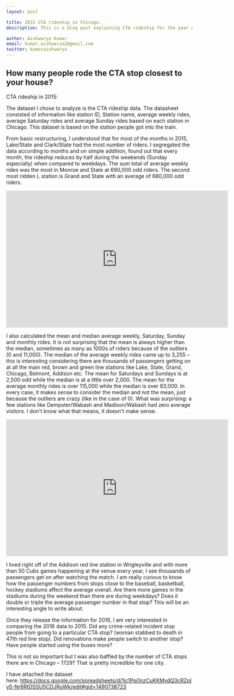 ```yaml
---
layout: post

title: 2015 CTA rideship in Chicago.  
description: This is a blog post explaining CTA rideship for the year of 2015.  

author: Aishwarya Kumar
email: kumar.aishwarya2@gmail.com
twitter: kumaraishwarya
---
```


## How many people rode the CTA stop closest to your house?

CTA rideship in 2015: 

The dataset I chose to analyze is the CTA rideship data. The datasheet consisted of information like station ID, Station name, average weekly rides, average Saturday rides and average Sunday rides based on each station in Chicago. This dataset is based on the station people got into the train. 

From basic restructuring, I understood that for most of the months in 2015, Lake/State and Clark/State had the most number of riders. I segregated the data according to months and on simple addition, found out that every month, the rideship reduces by half during the weekends (Sunday especially) when compared to weekdays. The sum total of average weekly rides was the most in Monroe and State at 690,000 odd riders. The second most ridden L station is Grand and State with an average of 680,000 odd riders. 

<iframe width="600" height="371" seamless frameborder="0" scrolling="no" src="https://docs.google.com/spreadsheets/d/1ic1Ppi1nzCuKKMydQ3cRZpIy5-Nr6RtDSSU5CDJRuWk/pubchart?oid=1718943837&amp;format=interactive"></iframe>

I also calculated the mean and median average weekly, Saturday, Sunday and monthly rides. It is not surprising that the mean is always higher than the median, sometimes as many as 1000s of riders because of the outliers (0 and 11,000). The median of the average weekly rides came up to 3,255 – this is interesting considering there are thousands of passengers getting on at all the main red, brown and green line stations like Lake, State, Grand, Chicago, Belmont, Addison etc. The mean for Saturdays and Sundays is at 2,500 odd while the median is at a little over 2,000. The mean for the average monthly rides is over 115,000 while the median is over 83,000. In every case, it makes sense to consider the median and not the mean, just because the outliers are crazy (like in the case of 0). What was surprising: a few stations like Dempster/Wabash and Madison/Wabash had zero average visitors. I don't know what that means, it doesn't make sense. 

<iframe width="600" height="371" seamless frameborder="0" scrolling="no" src="https://docs.google.com/spreadsheets/d/1ic1Ppi1nzCuKKMydQ3cRZpIy5-Nr6RtDSSU5CDJRuWk/pubchart?oid=260733381&amp;format=interactive"></iframe>

I lived right off of the Addison red line station in Wrigleyville and with more than 50 Cubs games happening at the venue every year, I see thousands of passengers get on after watching the match. I am really curious to know how the passenger numbers from stops close to the baseball, basketball, hockey stadiums affect the average overall. Are there more games in the stadiums during the weekend than there are during weekdays? Does it double or triple the average passenger number in that stop? This will be an interesting angle to write about. 

Once they release the information for 2016, I am very interested in comparing the 2016 data to 2015. Did any crime-related incident stop people from going to a particular CTA stop? (woman stabbed to death in 47th red line stop). Did renovations make people switch to another stop? Have people started using the buses more? 

This is not so important but I was also baffled by the number of CTA stops there are in Chicago – 1729? That is pretty incredible for one city. 

I have attached the dataset here: https://docs.google.com/spreadsheets/d/1ic1Ppi1nzCuKKMydQ3cRZpIy5-Nr6RtDSSU5CDJRuWk/edit#gid=1490738723
